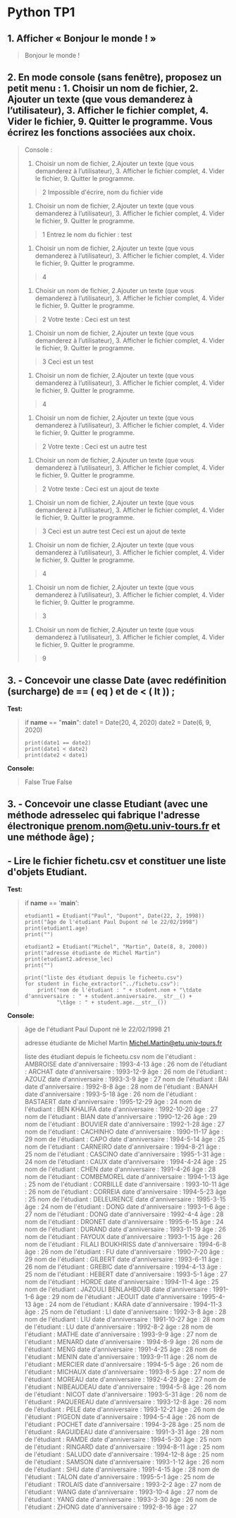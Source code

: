 # Python TP1

## 1. Afficher « Bonjour le monde ! »

> Bonjour le monde !
 
## 2. En mode console (sans fenêtre), proposez un petit menu : 1. Choisir un nom de fichier, 2. Ajouter un texte (que vous demanderez à l’utilisateur), 3. Afficher le fichier complet, 4. Vider le fichier, 9. Quitter le programme. Vous écrirez les fonctions associées aux choix.

> Console :
> 1. Choisir un nom de fichier, 2.Ajouter un texte (que vous demanderez à l’utilisateur), 3. Afficher le fichier complet, 4. Vider le fichier, 9. Quitter le programme.
>> 2
> Impossible d'écrire, nom du fichier vide
> 1. Choisir un nom de fichier, 2.Ajouter un texte (que vous demanderez à l’utilisateur), 3. Afficher le fichier complet, 4. Vider le fichier, 9. Quitter le programme.
>> 1
> Entrez le nom du fichier :
>> test
> 1. Choisir un nom de fichier, 2.Ajouter un texte (que vous demanderez à l’utilisateur), 3. Afficher le fichier complet, 4. Vider le fichier, 9. Quitter le programme.
>> 4
> 1. Choisir un nom de fichier, 2.Ajouter un texte (que vous demanderez à l’utilisateur), 3. Afficher le fichier complet, 4. Vider le fichier, 9. Quitter le programme.
>> 2
> Votre texte : 
>> Ceci est un test
> 1. Choisir un nom de fichier, 2.Ajouter un texte (que vous demanderez à l’utilisateur), 3. Afficher le fichier complet, 4. Vider le fichier, 9. Quitter le programme.
>> 3
> Ceci est un test
>
> 1. Choisir un nom de fichier, 2.Ajouter un texte (que vous demanderez à l’utilisateur), 3. Afficher le fichier complet, 4. Vider le fichier, 9. Quitter le programme.
>> 4
> 1. Choisir un nom de fichier, 2.Ajouter un texte (que vous demanderez à l’utilisateur), 3. Afficher le fichier complet, 4. Vider le fichier, 9. Quitter le programme.
>> 2
> Votre texte : 
>> Ceci est un autre test
> 1. Choisir un nom de fichier, 2.Ajouter un texte (que vous demanderez à l’utilisateur), 3. Afficher le fichier complet, 4. Vider le fichier, 9. Quitter le programme.
>> 2
> Votre texte : 
>> Ceci est un ajout de texte
>1. Choisir un nom de fichier, 2.Ajouter un texte (que vous demanderez à l’utilisateur), 3. Afficher le fichier complet, 4. Vider le fichier, 9. Quitter le programme.
>> 3
> Ceci est un autre test
> Ceci est un ajout de texte
>
> 1. Choisir un nom de fichier, 2.Ajouter un texte (que vous demanderez à l’utilisateur), 3. Afficher le fichier complet, 4. Vider le fichier, 9. Quitter le programme.
>> 4
> 1. Choisir un nom de fichier, 2.Ajouter un texte (que vous demanderez à l’utilisateur), 3. Afficher le fichier complet, 4. Vider le fichier, 9. Quitter le programme.
>> 3
> 
> 1. Choisir un nom de fichier, 2.Ajouter un texte (que vous demanderez à l’utilisateur), 3. Afficher le fichier complet, 4. Vider le fichier, 9. Quitter le programme.
>> 9
> 

## 3. 	- Concevoir une classe Date (avec redéfinition (surcharge) de == ( __eq__ ) et de < ( __lt__ )) ;

**Test:**
> if __name__ == "__main__":
>     date1 = Date(20, 4, 2020)
>     date2 = Date(6, 9, 2020)
> 
>     print(date1 == date2)
>     print(date1 < date2)
>     print(date2 < date1)

**Console:**
> False
> True
> False

## 3.	- Concevoir une classe Etudiant (avec une méthode adresselec qui fabrique l'adresse électronique prenom.nom@etu.univ-tours.fr et une méthode âge) ; 
##    - Lire le fichier fichetu.csv et constituer une liste d'objets Etudiant.

**Test:**
>   if __name__ == '__main__':
> 
>     etudiant1 = Etudiant("Paul", "Dupont", Date(22, 2, 1998))
>     print("âge de l'étudiant Paul Dupont né le 22/02/1998")
>     print(etudiant1.age)
>     print("")
> 
>     etudiant2 = Etudiant("Michel", "Martin", Date(8, 8, 2000))
>     print("adresse étudiante de Michel Martin")
>     print(etudiant2.adresse_lec)
>     print("")
> 
>     print("liste des étudiant depuis le ficheetu.csv")
>     for student in fiche_extractor("../fichetu.csv"):
>         print("nom de l'étudiant : " + student.nom + "\tdate d'anniversaire : " + student.anniversaire.__str__() +
>               "\tâge : " + student.age.__str__())

**Console:**			  
> âge de l'étudiant Paul Dupont né le 22/02/1998
> 21
> 
> adresse étudiante de Michel Martin
> Michel.Martin@etu.univ-tours.fr
> 
> liste des étudiant depuis le ficheetu.csv
> nom de l'étudiant : AMBROISE	date d'anniversaire : 1993-4-13	âge : 26
> nom de l'étudiant : ARCHAT	date d'anniversaire : 1993-12-9	âge : 26
> nom de l'étudiant : AZOUZ	date d'anniversaire : 1993-3-9	âge : 27
> nom de l'étudiant : BAI	date d'anniversaire : 1992-8-8	âge : 28
> nom de l'étudiant : BANAH	date d'anniversaire : 1993-5-18	âge : 26
> nom de l'étudiant : BASTAERT	date d'anniversaire : 1995-12-29	âge : 24
> nom de l'étudiant : BEN KHALIFA	date d'anniversaire : 1992-10-20	âge : 27
> nom de l'étudiant : BIAN	date d'anniversaire : 1990-12-26	âge : 29
> nom de l'étudiant : BOUVIER	date d'anniversaire : 1992-1-28	âge : 27
> nom de l'étudiant : CACHINHO	date d'anniversaire : 1990-11-17	âge : 29
> nom de l'étudiant : CAPO	date d'anniversaire : 1994-5-14	âge : 25
> nom de l'étudiant : CARNEIRO	date d'anniversaire : 1994-8-21	âge : 25
> nom de l'étudiant : CASCINO	date d'anniversaire : 1995-1-31	âge : 24
> nom de l'étudiant : CAUX	date d'anniversaire : 1994-4-24	âge : 25
> nom de l'étudiant : CHEN	date d'anniversaire : 1991-4-26	âge : 28
> nom de l'étudiant : COMBEMOREL	date d'anniversaire : 1994-1-13	âge : 25
> nom de l'étudiant : CORBILLE	date d'anniversaire : 1993-10-11	âge : 26
> nom de l'étudiant : CORREIA	date d'anniversaire : 1994-5-23	âge : 25
> nom de l'étudiant : DELEURENCE	date d'anniversaire : 1995-3-15	âge : 24
> nom de l'étudiant : DONG	date d'anniversaire : 1993-1-6	âge : 27
> nom de l'étudiant : DONG	date d'anniversaire : 1992-4-4	âge : 28
> nom de l'étudiant : DRONET	date d'anniversaire : 1995-6-15	âge : 24
> nom de l'étudiant : DURAND	date d'anniversaire : 1993-11-19	âge : 26
> nom de l'étudiant : FAYOUX	date d'anniversaire : 1993-1-15	âge : 26
> nom de l'étudiant : FILALI BOUKHRISS	date d'anniversaire : 1994-6-8	âge : 26
> nom de l'étudiant : FU	date d'anniversaire : 1990-7-20	âge : 29
> nom de l'étudiant : GILBERT	date d'anniversaire : 1993-6-11	âge : 26
> nom de l'étudiant : GREBIC	date d'anniversaire : 1994-4-13	âge : 25
> nom de l'étudiant : HEBERT	date d'anniversaire : 1993-5-1	âge : 27
> nom de l'étudiant : HORDE	date d'anniversaire : 1994-11-4	âge : 25
> nom de l'étudiant : JAZOULI BENLAHBOUB	date d'anniversaire : 1991-1-6	âge : 29
> nom de l'étudiant : JEOUIT	date d'anniversaire : 1995-4-13	âge : 24
> nom de l'étudiant : KARA	date d'anniversaire : 1994-11-3	âge : 25
> nom de l'étudiant : LI	date d'anniversaire : 1992-3-8	âge : 28
> nom de l'étudiant : LIU	date d'anniversaire : 1991-10-27	âge : 28
> nom de l'étudiant : LU	date d'anniversaire : 1992-8-2	âge : 28
> nom de l'étudiant : MATHE	date d'anniversaire : 1993-9-9	âge : 27
> nom de l'étudiant : MENARD	date d'anniversaire : 1994-8-9	âge : 26
> nom de l'étudiant : MENG	date d'anniversaire : 1991-4-25	âge : 28
> nom de l'étudiant : MENIN	date d'anniversaire : 1993-9-11	âge : 26
> nom de l'étudiant : MERCIER	date d'anniversaire : 1994-5-5	âge : 26
> nom de l'étudiant : MICHAUX	date d'anniversaire : 1993-8-5	âge : 27
> nom de l'étudiant : MOREAU	date d'anniversaire : 1992-4-29	âge : 27
> nom de l'étudiant : NIBEAUDEAU	date d'anniversaire : 1994-5-8	âge : 26
> nom de l'étudiant : NICOT	date d'anniversaire : 1993-5-31	âge : 26
> nom de l'étudiant : PAQUEREAU	date d'anniversaire : 1993-12-8	âge : 26
> nom de l'étudiant : PELE	date d'anniversaire : 1993-12-21	âge : 26
> nom de l'étudiant : PIGEON	date d'anniversaire : 1994-5-4	âge : 26
> nom de l'étudiant : POCHET	date d'anniversaire : 1994-3-28	âge : 25
> nom de l'étudiant : RAGUIDEAU	date d'anniversaire : 1991-3-31	âge : 28
> nom de l'étudiant : RAMDE	date d'anniversaire : 1994-5-30	âge : 25
> nom de l'étudiant : RINGARD	date d'anniversaire : 1994-8-11	âge : 25
> nom de l'étudiant : SALUDO	date d'anniversaire : 1994-12-8	âge : 25
> nom de l'étudiant : SAMSON	date d'anniversaire : 1993-1-12	âge : 26
> nom de l'étudiant : SHU	date d'anniversaire : 1991-4-15	âge : 28
> nom de l'étudiant : TALON	date d'anniversaire : 1995-5-1	âge : 25
> nom de l'étudiant : TROLAIS	date d'anniversaire : 1993-2-2	âge : 27
> nom de l'étudiant : WANG	date d'anniversaire : 1993-10-4	âge : 27
> nom de l'étudiant : YANG	date d'anniversaire : 1993-3-30	âge : 26
> nom de l'étudiant : ZHONG	date d'anniversaire : 1992-8-16	âge : 27 
